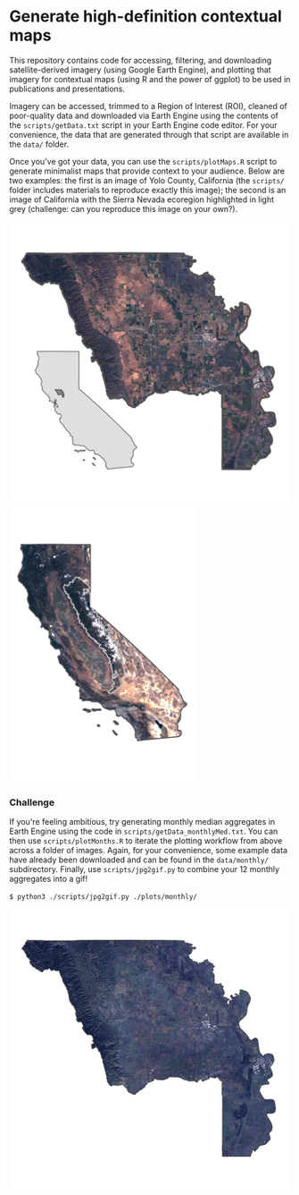 # Generate high-definition contextual maps

This repository contains code for accessing, filtering, and downloading satellite-derived imagery (using Google Earth Engine), and plotting that imagery for contextual maps (using R and the power of ggplot) to be used in publications and presentations. 

Imagery can be accessed, trimmed to a Region of Interest (ROI), cleaned of poor-quality data and downloaded via Earth Engine using the contents of the `scripts/getData.txt` script in your Earth Engine code editor. For your convenience, the data that are generated through that script are available in the `data/` folder.

Once you've got your data, you can use the `scripts/plotMaps.R` script to generate minimalist maps that provide context to your audience. Below are two examples: the first is an image of Yolo County, California (the `scripts/` folder includes materials to reproduce exactly this image); the second is an image of California with the Sierra Nevada ecoregion highlighted in light grey (challenge: can you reproduce this image on your own?).

<img src="plots/contextPlot.jpg" alt="Map of Yolo County, CA" height="500"/>
<img src="examples/CA_context.jpg" alt="Map of CA with Sierra Ecoregion" height="500"/>

### Challenge

If you're feeling ambitious, try generating monthly median aggregates in Earth Engine using the code in `scripts/getData_monthlyMed.txt`. You can then use `scripts/plotMonths.R` to iterate the plotting workflow from above across a folder of images. Again, for your convenience, some example data have already been downloaded and can be found in the `data/monthly/` subdirectory. Finally, use `scripts/jpg2gif.py` to combine your 12 monthly aggregates into a gif!

`$ python3 ./scripts/jpg2gif.py ./plots/monthly/`

<img src="plots/monthly/Timelapse.gif" alt="Monthly timelapse of Yolo County" height="500"/>






